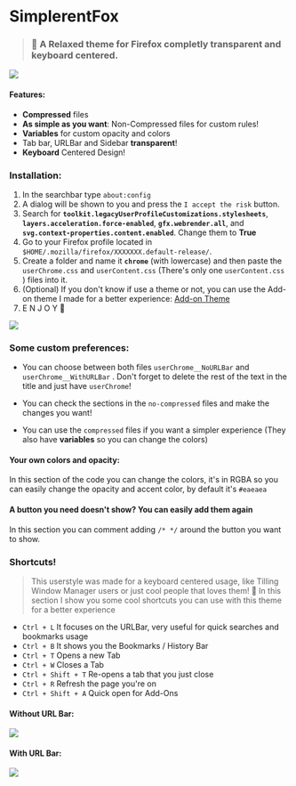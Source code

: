 # SimplerentFox

> ### 🦊 A Relaxed theme for Firefox completly transparent and keyboard centered.

![](https://github.com/MiguelRAvila/SimplerentFox/blob/master/Images/Firefox.png)

#### Features:

- **Compressed** files
- **As simple as you want**: Non-Compressed files for custom rules!
- **Variables** for custom opacity and colors
- Tab bar, URLBar and Sidebar **transparent**!
- **Keyboard** Centered Design!

### Installation:

1. In the searchbar type `about:config`
2. A dialog will be shown to you and press the `I accept the risk` button.
3. Search for **`toolkit.legacyUserProfileCustomizations.stylesheets`**, **`layers.acceleration.force-enabled`**, **`gfx.webrender.all`**, and **`svg.context-properties.content.enabled`**. Change them to **True**
4. Go to your Firefox profile located in `$HOME/.mozilla/firefox/XXXXXXX.default-release/`.
5. Create a folder and name it **`chrome`** (with lowercase) and then paste the `userChrome.css` and `userContent.css` (There's only one `userContent.css` ) files into it. 
6. (Optional) If you don't know if use a theme or not, you can use the Add-on theme I made for a better experience: [Add-on Theme](https://addons.mozilla.org/en-US/firefox/addon/simplerentfox/)
7. E N J O Y 🦊

![](https://github.com/MiguelRAvila/SimplerentFox/blob/master/Images/Firefox_1.png)

### Some custom preferences:

- You can choose between both files `userChrome__NoURLBar` and `userChrome__WithURLBar` . Don't forget to delete the rest of the text in the title and just have `userChrome`! 

- You can check the sections in the `no-compressed` files and make the changes you want! 

- You can use the `compressed` files if you want a simpler experience (They also have **variables** so you can change the colors)

#### Your own colors and opacity:

In this section of the code you can change the colors, it's in RGBA so you can easily change the opacity and accent color, by default it's `#eaeaea`

#### A button you need doesn't show? You can easily add them again

In this section you can comment adding `/* */` around the button you want to show. 
  

### Shortcuts!
> This userstyle was made for a keyboard centered usage, like Tilling Window Manager users or just cool people that loves them! 🤖
In this section I show you some cool shortcuts you can use with this theme for a better experience

- `Ctrl + L` It focuses on the URLBar, very useful for quick searches and bookmarks usage
- `Ctrl + B` It shows you the Bookmarks / History Bar 
- `Ctrl + T` Opens a new Tab
- `Ctrl + W` Closes a Tab
- `Ctrl + Shift + T` Re-opens a tab that you just close
- `Ctrl + R` Refresh the page you're on
- `Ctrl + Shift + A` Quick open for Add-Ons

#### Without URL Bar:

![](https://github.com/MiguelRAvila/SimplerentFox/blob/master/Images/FirefoxWUB.png)

#### With URL Bar:

![](https://github.com/MiguelRAvila/SimplerentFox/blob/master/Images/FirefoxCUB.png)
